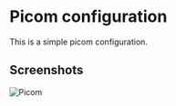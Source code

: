 # Picom configuration
This is a simple picom configuration.
## Screenshots 
![Picom](https://i.imgur.com/1jyOOv5.png)
